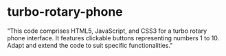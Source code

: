 # turbo-rotary-phone
"This code comprises HTML5, JavaScript, and CSS3 for a turbo rotary phone interface. It features clickable buttons representing numbers 1 to 10. Adapt and extend the code to suit specific functionalities."
